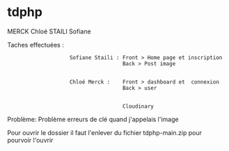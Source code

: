 # tdphp
MERCK Chloé STAILI Sofiane


Taches effectuées :    

                        Sofiane Staili : Front > Home page et inscription 
                                         Back > Post image
                                         
                                         
                        Chloé Merck :    Front > dashboard et  connexion
                                         Back > user 
                                         
                                         
                                         Cloudinary
                                         
Problème:  Problème erreurs de clé quand j'appelais l'image

Pour ouvrir le dossier il faut l'enlever du fichier tdphp-main.zip pour pourvoir l'ouvrir
